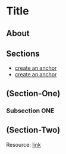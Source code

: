 # Title

## About

## Sections

- [create an anchor](#anchors-in-markdown)
- [create an anchor](#anchors-in-markdown)

## (Section-One)

### Subsection ONE

## (Section-Two)

Resource:
[link](https://www.google.com)
